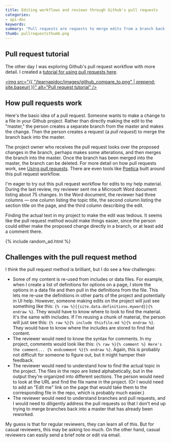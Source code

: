 ```yaml
---
title: Editing workflows and reviews through Github's pull requests
categories:
- api-doc
keywords:
summary: "Pull requests are requests to merge edits from a branch back into the master. This workflow facilitates review of technical content on Github, but implementing it has some challenges. Namely, the reviewer would need to be familiar with code syntax, locations, and branching."
thumb: pullrequeststhumb.png
---
```


## Pull request tutorial
The other day I was exploring Github's pull request workflow with more detail. I created a [tutorial for using pull requests here](https://idratherbewriting.com/learnapidoc/pubapis_github_pull_requests.html).

<a href="https://idratherbewriting.com/learnapidoc/pubapis_github_pull_requests"><img src="{{ "/learnapidoc/images/github_compare_to.png" | prepend: site.baseurl }}" alt="Pull request tutorial" /></a>

## How pull requests work
Here's the basic idea of a pull request. Someone wants to make a change to a file in your Github project. Rather than directly making the edit to the "master," the person creates a separate branch from the master and makes the change. Then the person creates a request (a <i>pull request</i>) to merge the branch back into the master.

The project owner who receives the pull request looks over the proposed changes in the branch, perhaps makes some alterations, and then merges the branch into the master. Once the branch has been merged into the master, the branch can be deleted. For more detail on how pull requests work, see [Using pull requests](https://help.github.com/articles/using-pull-requests/). There are even tools like [Poetica](https://poetica.com/) built around this pull request workflow.

I'm eager to try out this pull request workflow for edits to my help material. During the last review, my reviewer sent me a Microsoft Word document listing about 75 changes. In the Word document, the reviewer had three columns &mdash; one column listing the topic title, the second column listing the section title on the page, and the third column describing the edit.

Finding the actual text in my project to make the edit was tedious. It seems like the pull request method would make things easier, since the person could either make the proposed change directly in a branch, or at least add a comment there.

{% include random_ad.html %}

## Challenges with the pull request method
I think the pull request method is brilliant, but I do see a few challenges:

* Some of my content is re-used from includes or data files. For example, when I create a list of definitions for options on a page, I store the options in a data file and then pull in the definitions from the file. This lets me re-use the definitions in other parts of the project and potentially in UI help. However, someone making edits on the project will just see something like this: `{% raw %}{{site.data.definitions.myword}}{% endraw %}`. They would have to know where to look to find the material. It's the same with includes. If I'm reusing a chunk of material, the person will just see this: `{% raw %}{% include thisfile.md %}{% endraw %}`. They would have to know where the includes are stored to find that content.
* The reviewer would need to know the syntax for comments. In my project, comments would look like this: `{% raw %}{% comment %} Here's the comment... {% endcomment %}{% endraw %}`. Again, this is probably not difficult for someone to figure out, but it might hamper their feedback.
* The reviewer would need to understand how to find the actual topic in the project. The files in the repo are listed alphabetically, but in the output they're organized into different sections. The person would need to look at the URL and find the file name in the project. (Or I would need to add an "Edit me" link on the page that would take them to the corresponding file in the repo, which is probably much easier.)
* The reviewer would need to understand branches and pull requests, and I would need to diligently address the pull requests so that I don't end up trying to merge branches back into a master that has already been reworked.

My guess is that for regular reviewers, they can learn all of this. But for casual reviewers, this may be asking too much. On the other hand, casual reviewers can easily send a brief note or edit via email.
